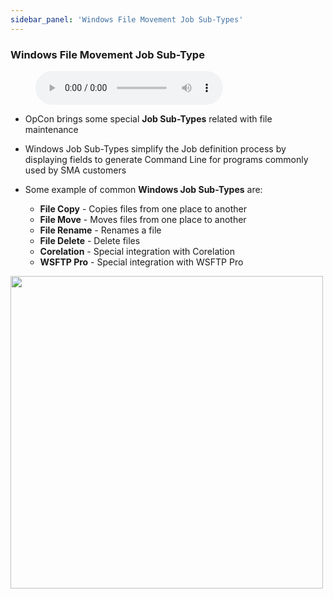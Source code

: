 ```yaml
---
sidebar_panel: 'Windows File Movement Job Sub-Types'
---
```


### Windows File Movement Job Sub-Type

<figure>
    <audio
        controls
        src="audiobasic/WindowsFileMovementJobSubTypes.mp3">
            Your browser does not support the
            <code>audio</code> element.
    </audio>
</figure>

* OpCon brings some special **Job Sub-Types** related with file maintenance
* Windows Job Sub-Types simplify the Job definition process by displaying fields to generate Command Line for programs commonly used by SMA customers

* Some example of common **Windows Job Sub-Types** are:
	* **File Copy** -  Copies files from one place to another
	* **File Move** - Moves files from one place to another
	* **File Rename** - Renames a file
	* **File Delete** - Delete files
	* **Corelation** - Special integration with Corelation
  * **WSFTP Pro** - Special integration with WSFTP Pro

<a href="imgbasic/436.png" target="_blank"><img src="imgbasic/436.png" width="500"></img></a>